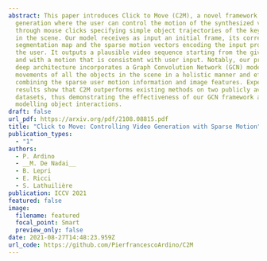 ```yaml
---
abstract: This paper introduces Click to Move (C2M), a novel framework for video
  generation where the user can control the motion of the synthesized video
  through mouse clicks specifying simple object trajectories of the key objects
  in the scene. Our model receives as input an initial frame, its corresponding
  segmentation map and the sparse motion vectors encoding the input provided by
  the user. It outputs a plausible video sequence starting from the given frame
  and with a motion that is consistent with user input. Notably, our proposed
  deep architecture incorporates a Graph Convolution Network (GCN) modelling the
  movements of all the objects in the scene in a holistic manner and effectively
  combining the sparse user motion information and image features. Experimental
  results show that C2M outperforms existing methods on two publicly available
  datasets, thus demonstrating the effectiveness of our GCN framework at
  modelling object interactions.
draft: false
url_pdf: https://arxiv.org/pdf/2108.08815.pdf
title: "Click to Move: Controlling Video Generation with Sparse Motion"
publication_types:
  - "1"
authors:
  - P. Ardino
  - __M. De Nadai__
  - B. Lepri
  - E. Ricci
  - S. Lathuilière
publication: ICCV 2021
featured: false
image:
  filename: featured
  focal_point: Smart
  preview_only: false
date: 2021-08-27T14:48:23.959Z
url_code: https://github.com/PierfrancescoArdino/C2M
---
```

